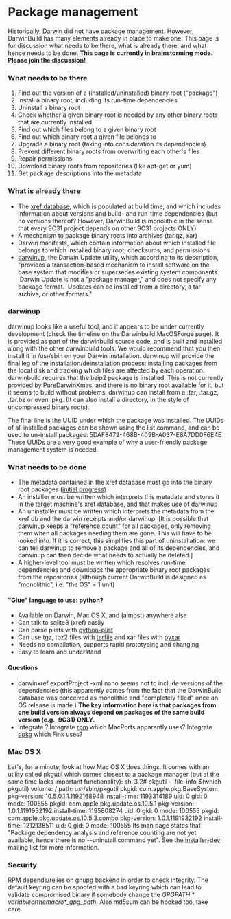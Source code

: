 Package management
==================
Historically, Darwin did not have package management. However, DarwinBuild has many elements already in place to make one.
 This page is for discussion what needs to be there, what is already there, and what hence needs to be done.
**This page is currently in brainstorming mode. Please join the discussion!**

### What needs to be there
1.  Find out the version of a (installed/uninstalled) binary root ("package")
2.  Install a binary root, including its run-time dependencies
3.  Uninstall a binary root
4.  Check whether a given binary root is needed by any other binary roots that are currently installed
5.  Find out which files belong to a given binary root
6.  Find out which binary root a given file belongs to
7.  Upgrade a binary root (taking into consideration its dependencies)
8.  Prevent different binary roots from overwriting each other's files
9.  Repair permissions
10. Download binary roots from repositories (like apt-get or yum)
11. Get package descriptions into the metadata
### What is already there
-   The [xref database](darwinbuild/xref.html), which is populated at build time, and which includes information about versions and build- and run-time dependencies (but no versions thereof? However, DarwinBuild is monolithic in the sense that every 9C31 project depends on other 9C31 projects ONLY)
-   A mechanism to package binary roots into archives (tar.gz, xar)
-   Darwin manifests, which contain information about which installed file belongs to which installed binary root, checksums, and permissions
-   [darwinup](http://darwinbuild.macosforge.org/trac/browser/trunk/darwinup/NOTES), the Darwin Update utility, which according to its description, "provides a transaction-based mechanism to install software on the base system that modifies or supersedes existing system components.  Darwin Update is not a "package manager," and does not specify any package format.  Updates can be installed from a directory, a tar archive, or other formats."
### darwinup
darwinup looks like a useful tool, and it appears to be under currently development (check the timeline on the Darwinbuild MacOSForge page). It is provided as part of the darwinbuild source code, and is built and installed along with the other darwinbuild tools. We would recommend that you then install it in /usr/sbin on your Darwin installation.
darwinup will provide the final leg of the installation/deinstallation process: installing packages from the local disk and tracking which files are affected by each operation.
darwinbuild requires that the bzip2 package is installed. This is not currently provided by PureDarwinXmas, and there is no binary root available for it, but it seems to build without problems.
darwinup can install from a .tar, .tar.gz, .tar.bz or even .pkg. (It can also install a directory, in the style of uncompressed binary roots).





The final line is the UUID under which the package was installed. The UUIDs of all installed packages can be shown using the list command, and can be used to un-install packages:
5DAF8472-468B-409B-A037-E8A7DD0F6E4E
These UUIDs are a very good example of why a user-friendly package management system is needed.
### What needs to be done
-   The metadata contained in the xref database must go into the binary root packages ([initial progress](http://lists.macosforge.org/pipermail/darwinbuild-dev/2005-September/000168.html))
-   An installer must be written which interprets this metadata and stores it in the target machine's xref database, and that makes use of darwinup
-   An uninstaller must be written which interprets the metadata from the xref db and the darwin receipts and/or darwinup. [It is possible that darwinup keeps a "reference count" for all packages, only removing them when all packages needing them are gone. This will have to be looked into. If it is correct, this simplifies this part of uninstallation: we can tell darwinup to remove a package and all of its dependencies, and darwinup can then decide what needs to actually be deleted.]
-   A higher-level tool must be written which resolves run-time dependencies and downloads the appropriate binary root packages from the repositories (although current DarwinBuild is designed as "monolithic", i.e. "the OS" = 1 unit)
#### "Glue" language to use: python? 
-   Available on Darwin, Mac OS X, and (almost) anywhere alse
-   Can talk to sqlite3 (xref) easily
-   Can parse plists with [python-plist](http://odz.sakura.ne.jp/toys/wiki/python-plist)
-   Can use tgz, tbz2 files with [tarfile](http://aspn.activestate.com/ASPN/Cookbook/Python/Recipe/299412) and xar files with [pyxar](http://code.google.com/p/xar/wiki/pyxar)
-   Needs no compilation, supports rapid prototyping and changing
-   Easy to learn and understand
#### Questions
-   darwinxref exportProject -xml nano
     seems not to include versions of the dependencies (this apparently comes from the fact that the DarwinBuild database was conceived as monolithic and "completely filled" once an OS release is made.) **The key information here is that packages from one build version always depend on packages of the same build version (e.g., 9C31) ONLY.**
-   Integrate ? Integrate [rpm](http://lists.macosforge.org/pipermail/macports-dev/2007-July/002087.html) which MacPorts apparently uses? Integrate [dpkg](http://www.finkproject.org/faq/index.php?phpLang=en) which Fink uses?
### Mac OS X
Let's, for a minute, look at how Mac OS X does things.
It comes with an utility called pkgutil which comes closest to a package manager (but at the same time lacks important functionality):
    sh-3.2# pkgutil --file-info $(which pkgutil)
    volume: /
    path: usr/sbin/pkgutil
    pkgid: com.apple.pkg.BaseSystem
    pkg-version: 10.5.0.1.1.1192168948
    install-time: 1193314189
    uid: 0
    gid: 0
    mode: 100555
    pkgid: com.apple.pkg.update.os.10.5.1
    pkg-version: 1.0.1.1191932192
    install-time: 1195808274
    uid: 0
    gid: 0
    mode: 100555
    pkgid: com.apple.pkg.update.os.10.5.3.combo
    pkg-version: 1.0.1.1191932192
    install-time: 1212138511
    uid: 0
    gid: 0
    mode: 100555
Its man page states that "Package dependency analysis and reference counting are not yet available, hence there is no --uninstall command yet". See the [installer-dev](http://lists.apple.com/mailman/listinfo/installer-dev) mailing list for more information.
### Security
RPM depends/relies on gnupg backend in order to check integrity.
The default keyring can be spoofed with a bad keyring which can lead to validate compromised binary if somebody change the *$GPGPATH* variable or the macro *$_gpg_path*.
Also md5sum can be hooked too, take care.


